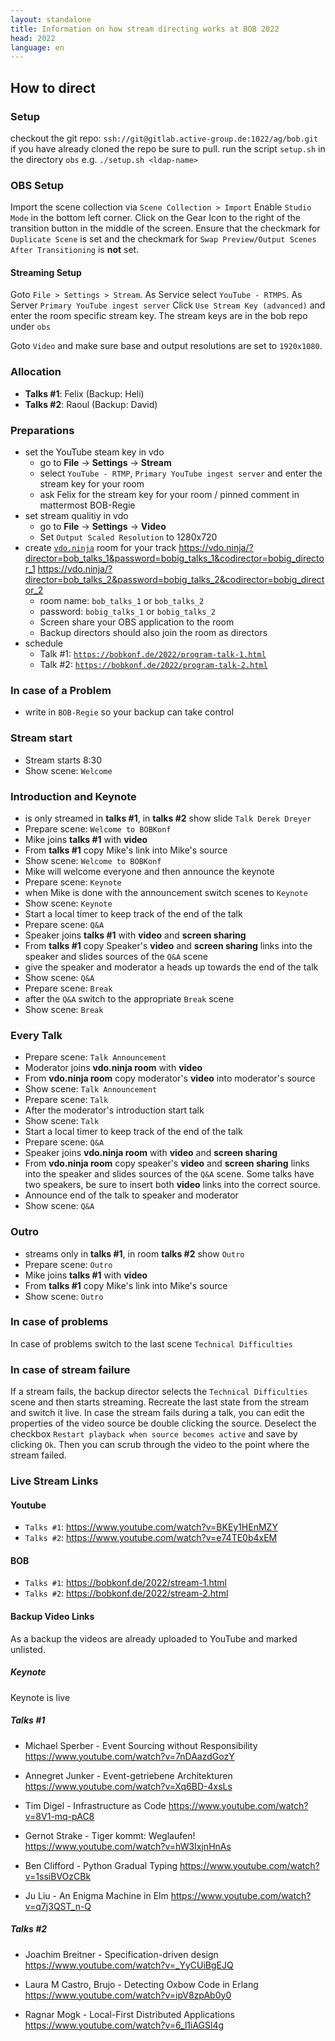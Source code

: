 ```yaml
---
layout: standalone
title: Information on how stream directing works at BOB 2022
head: 2022
language: en
---
```


## How to direct

### Setup

checkout the git repo: ```ssh://git@gitlab.active-group.de:1022/ag/bob.git```
if you have already cloned the repo be sure to pull.
run the script `setup.sh` in the directory `obs`
e.g. `./setup.sh <ldap-name>`

### OBS Setup
Import the scene collection via `Scene Collection > Import`
Enable `Studio Mode` in the bottom left corner.
Click on the Gear Icon to the right of the transition button in the
middle of the screen. Ensure that the checkmark for `Duplicate Scene` is set
and the checkmark for `Swap Preview/Output Scenes After Transitioning` is **not** set.

#### Streaming Setup
Goto `File > Settings > Stream`.
As Service select `YouTube - RTMPS`.
As Server `Primary YouTube ingest server`
Click `Use Stream Key (advanced)` and enter the room specific
stream key.
The stream keys are in the bob repo under `obs`

Goto `Video` and make sure base and output resolutions are set to
`1920x1080`.


### Allocation

- **Talks #1**: Felix (Backup: Heli)
- **Talks #2**: Raoul (Backup: David)

### Preparations

- set the YouTube steam key in vdo
  - go to **File** -> **Settings** -> **Stream**
  - select ```YouTube - RTMP```, ```Primary YouTube ingest server``` and enter the stream key for your room
  - ask Felix for the stream key for your room / pinned comment in mattermost BOB-Regie
- set stream qualitiy in vdo
  - go to **File** -> **Settings** -> **Video**
  - Set ``Output Scaled Resolution`` to 1280x720
- create [`vdo.ninja`](https://vdo.ninja) room for your track
  https://vdo.ninja/?director=bob_talks_1&password=bobig_talks_1&codirector=bobig_director_1
  https://vdo.ninja/?director=bob_talks_2&password=bobig_talks_2&codirector=bobig_director_2
  - room name: ```bob_talks_1``` or ```bob_talks_2```
  - password: ```bobig_talks_1``` or ```bobig_talks_2```
  - Screen share your OBS application to the room
  - Backup directors should also join the room as directors
- schedule
  - Talk #1: [`https://bobkonf.de/2022/program-talk-1.html`](https://bobkonf.de/2022/program-talk-1.html)
  - Talk #2: [`https://bobkonf.de/2022/program-talk-2.html`](https://bobkonf.de/2022/program-talk-2.html)

### In case of a Problem
- write in ```BOB-Regie``` so your backup can take control

### Stream start

- Stream starts 8:30
- Show scene: ```Welcome```

### Introduction and Keynote

- is only streamed in **talks #1**, in **talks #2** show slide `Talk Derek Dreyer`
- Prepare scene: ```Welcome to BOBKonf```
- Mike joins **talks #1** with **video**
- From **talks #1** copy Mike's link into Mike's source
- Show scene:  ```Welcome to BOBKonf```
- Mike will welcome everyone and then announce the keynote
- Prepare scene: ```Keynote```
- when Mike is done with the announcement switch scenes to ```Keynote```
- Show scene: ```Keynote```
- Start a local timer to keep track of the end of the talk
- Prepare scene: ```Q&A```
- Speaker joins **talks #1** with **video** and **screen sharing**
- From **talks #1** copy Speaker's **video** and **screen sharing** links into
  the speaker and slides sources of the ```Q&A``` scene
- give the speaker and moderator a heads up towards the end of the talk
- Show scene: ```Q&A```
- Prepare scene: ```Break```
- after the ```Q&A``` switch to the appropriate ```Break``` scene
- Show scene: ```Break```

### Every Talk

- Prepare scene: ```Talk Announcement```
- Moderator joins **vdo.ninja room** with **video**
- From **vdo.ninja room** copy moderator's **video** into moderator's source
- Show scene: ```Talk Announcement```
- Prepare scene: ```Talk```
- After the moderator's introduction start talk
- Show scene: ```Talk```
- Start a local timer to keep track of the end of the talk
- Prepare scene: `Q&A`
- Speaker joins **vdo.ninja room** with **video** and **screen sharing**
- From **vdo.ninja room** copy speaker's **video** and **screen sharing** links
  into the speaker and slides sources of the ```Q&A``` scene.
  Some talks have two speakers, be sure to insert both **video** links into the correct
  source.
- Announce end of the talk to speaker and moderator
- Show scene: `Q&A`

### Outro
- streams only in **talks #1**, in room **talks #2** show `Outro`
- Prepare scene: `Outro`
- Mike joins **talks #1** with **video**
- From **talks #1** copy Mike's link into Mike's source
- Show scene: `Outro`

### In case of problems

In case of problems switch to the last scene `Technical Difficulties`


### In case of stream failure

If a stream fails, the backup director selects the `Technical Difficulties` scene
and then starts streaming.
Recreate the last state from the stream and switch it live.
In case the stream fails during a talk, you can edit the properties of
the video source be double clicking the source.
Deselect the checkbox `Restart playback when source becomes active` and save by clicking `Ok`.
Then you can scrub through the video to the point where the stream failed.


### Live Stream Links

#### Youtube
- ```Talks #1```: https://www.youtube.com/watch?v=BKEy1HEnMZY
- ```Talks #2```: https://www.youtube.com/watch?v=e74TE0b4xEM

#### BOB
- ```Talks #1```: https://bobkonf.de/2022/stream-1.html
- ```Talks #2```: https://bobkonf.de/2022/stream-2.html

#### Backup Video Links
As a backup the videos are already uploaded to YouTube and marked unlisted.

##### Keynote

Keynote is live
 
##### Talks #1

- Michael Sperber - Event Sourcing without Responsibility
  https://www.youtube.com/watch?v=7nDAazdGozY

- Annegret Junker - Event-getriebene Architekturen
  https://www.youtube.com/watch?v=Xq6BD-4xsLs

- Tim Digel - Infrastructure as Code
  https://www.youtube.com/watch?v=8V1-mq-pAC8

- Gernot Strake - Tiger kommt: Weglaufen!
  https://www.youtube.com/watch?v=hW3IxjnHnAs

- Ben Clifford - Python Gradual Typing
  https://www.youtube.com/watch?v=1ssiBVOzCBk

- Ju Liu - An Enigma Machine in Elm
  https://www.youtube.com/watch?v=q7j3QST_n-Q

##### Talks #2

- Joachim Breitner - Specification-driven design
  https://www.youtube.com/watch?v=_YyCUiBgEJQ

- Laura M Castro, Brujo - Detecting Oxbow Code in Erlang
  https://www.youtube.com/watch?v=ipV8zpAb0y0

- Ragnar Mogk - Local-First Distributed Applications
  https://www.youtube.com/watch?v=6_l1iAGSl4g